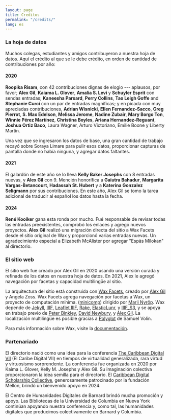 ```yaml
---
layout: page
title: Creditos
permalink: "/credits/"
lang: es
---
```


### La hoja de datos

Muchos colegas, estudiantes y amigos contribuyeron a nuestra hoja de datos. Aquí el crédito al que se le debe crédito, en orden de cantidad de contribuciones por año:

#### 2020

**Roopika Risam**, con 42 contribuciones dignas de elogio --- aplausos, por favor; **Alex Gil**, **Kaiama L. Glover**, **Amalia S. Levi** y **Schuyler Esprit** con sendas entradas; **Kaneesha Parsard**, **Perry Collins**, **Tao Leigh Goffe** and **Stephanie Curci** con un par de entradas magníficas; y en picada con muy apreciadas contribuciones, **Adrian Wisnicki**, **Ellen Fernandez-Sacco**, **Greg Pierrot**, **S. Max Edelson**, **Melissa Jerome**, **Nadine Zubair**, **Mary Borgo Ton**, **Winnie Pérez Martínez**, **Christina Boyles**, **Ariana Hernandez-Reguant**, **Joshua Ortiz Baco**, Laura Wagner, Arturo Victoriano, Emilie Boone y Liberty Martin.

Una vez que se ingresaron los datos de base, una gran cantidad de trabajo recayó sobre Soraya Limare para pulir esos datos, proporcionar capturas de pantalla donde no había ninguna, y agregar datos faltantes.

#### 2021

El galardón de este año se lo lleva **Kelly Baker Josephs** con 8 entradas nuevas, y **Alex Gil** con 9. Mención honorífica a **Gaiutra Bahadur**, **Margarita Vargas-Betancourt**, **Hadassah St. Hubert** y a **Katerina Gonzalez Seligmann** por sus contribuciones. En este año, Alex Gil se tomo la tarea adicional de traducir al español los datos hasta la fecha.

#### 2024

**René Kooiker** gana esta ronda por mucho. Fué responsable de revisar todas las entradas preexistentes, comprobó los enlaces y agregó nuevos proyectos. **Alex Gil** realizó una migración directa del sitio a Wax Facets desde el sitio original de Wax y proporcionó varias entradas nuevas. Un agradecimiento especial a Elizabeth McAlister por agregar "Espàs Milokan" al directorio.

### El sitio web

El sitio web fue creado por Alex Gil en 2020 usando una versión curada y refinada de los datos en nuestra hoja de datos. En 2021, Alex le agregó navegación por facetas y capacidad multilingüe al sitio.

La arquitectura del sitio está construida con [Wax Facets](https://minicomp.github.io/wax-facets/), creado por [Alex Gil](https://github.com/elotroalex) y Angela Zoss. Wax Facets agrega navegación por facetas a Wax, un proyecto de computación mínima. ([minicomp](https://github.com/minicomp)) dirigido por [Marii Nyröp](http://marii.info/). Wax depende de [Jekyll](https://jekyllrb.com), [IIIF](http://iiif.io), [Leaflet IIIF](https://github.com/mejackreed/Leaflet-IIIF), [Rake](https://ruby.github.io/rake/), [ElasticLunr](http://elasticlunr.com/), y [IIIF_S3](https://github.com/cmoa/iiif_s3), y se apoya en trabajo previo de [Peter Binkley](https://github.com/pbinkley), [David Newbury](https://github.com/workergnome), y [Alex Gil](https://github.com/elotroalex). La localización multilingüe es posible gracias a [Polyglot](https://github.com/untra/polyglot) de Samuel Volin.

Para más información sobre Wax, visite la [documentación](https://minicomp.github.io/wiki/#/contributors?id=top).

### Partenariado

El directorio nació como una idea para la conferencia [The Caribbean Digital VII](http://caribbeandigitalnyc.net/2020/) (El Caribe Digital VII) en tiempos de virtualidad generalizada, rara virtud y virtuosismo sorprendente. La conferencia fue organizada en 2020 por Kaima L. Glover, Kelly M. Josephs y Alex Gil. Su imaginación colectiva proporcionaron la idea semilla para el directorio. El [Caribbean Digital Scholarship Collective](https://cdscollective.org/), generosamente patrocinado por la fundación Mellon, brindó un bienvenido apoyo en 2024.

El Centro de Humanidades Digitales de Barnard brindó mucha promoción y apoyo. Las Bibliotecas de la Universidad de Columbia en Nueva York continúan apoyando nuestra conferencia y, como tal, las humanidades digitales que producimos colectivamente en Barnard y Columbia.
